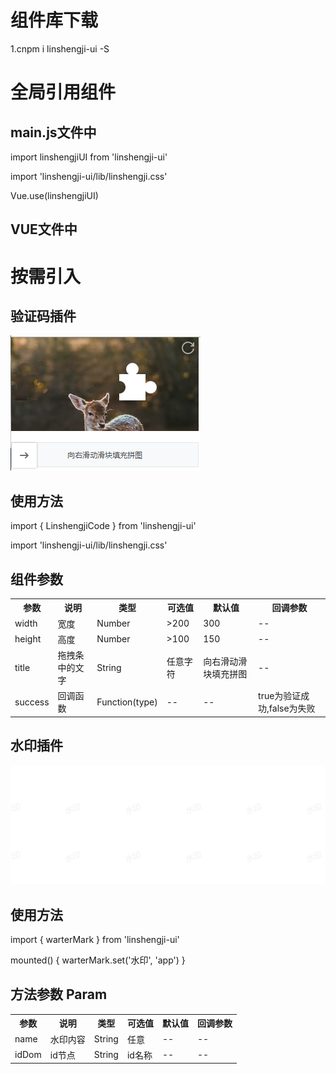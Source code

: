 # 组件库下载
<p>1.cnpm i linshengji-ui -S</p >

# 全局引用组件
## main.js文件中
<p>import linshengjiUI from 'linshengji-ui' </p>
<p>import 'linshengji-ui/lib/linshengji.css' </p>
<p>Vue.use(linshengjiUI) </p>

## VUE文件中
<div>
  <p><LinshengjiCode /></p >
</div>


# 按需引入

## 验证码插件

<img src="https://raw.githubusercontent.com/a873969678/linshengji-code/master/src/assets/demo.png">

## 使用方法
<div>
 <p>import { LinshengjiCode } from 'linshengji-ui'</p >
 <p>import 'linshengji-ui/lib/linshengji.css'</p >
 <p><LinshengjiCode /></p >
</div>

## 组件参数
<table>
  <tr>
    <th>参数</th>
    <th>说明</th>
    <th>类型</th>
    <th>可选值</th>
    <th>默认值</th>
    <th>回调参数</th>
  </tr>
  <tr>
    <td>width</th>
    <td>宽度</th>
    <td>Number</th>
    <td>>200</th>
    <td>300</th>
    <td>--</th>
  </tr>
  <tr>
    <td>height</th>
    <td>高度</th>
    <td>Number</th>
    <td>>100</th>
    <td>150</th>
    <td>--</th>
  </tr>
   <tr>
    <td>title</th>
    <td>拖拽条中的文字</th>
    <td>String</th>
    <td>任意字符</th>
    <td>向右滑动滑块填充拼图</th>
    <td>--</th>
  </tr>
  <tr>
    <td>success</th>
    <td>回调函数</th>
    <td>Function(type)</th>
    <td>--</th>
    <td>--</th>
    <td>true为验证成功,false为失败</th>
  </tr>
</table>

## 水印插件
<img src="https://raw.githubusercontent.com/a873969678/linshengji-code/master/src/assets/demo1.png">

## 使用方法
<div>
 <p>import { warterMark } from 'linshengji-ui'</p >
 <p>mounted() {
    warterMark.set('水印', 'app')
  }</p >
</div>

## 方法参数 Param
<table>
  <tr>
    <th>参数</th>
    <th>说明</th>
    <th>类型</th>
    <th>可选值</th>
    <th>默认值</th>
    <th>回调参数</th>
  </tr>
  <tr>
    <td>name</th>
    <td>水印内容</th>
    <td>String</th>
    <td>任意</th>
    <td>--</th>
    <td>--</th>
  </tr>
  <tr>
    <td>idDom</th>
    <td>id节点</th>
    <td>String</th>
    <td>id名称</th>
    <td>--</th>
    <td>--</th>
  </tr>
</table>
